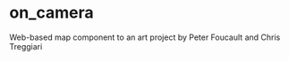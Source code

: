 on_camera
=========

Web-based map component to an art project by Peter Foucault and Chris Treggiari

